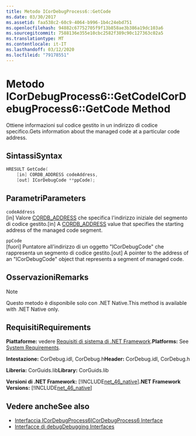 ```yaml
---
title: Metodo ICorDebugProcess6::GetCode
ms.date: 03/30/2017
ms.assetid: faa538c2-60c9-4064-b996-1b4c24ebd751
ms.openlocfilehash: 94882c67752705f9f13b858ae3b386a19dc103a6
ms.sourcegitcommit: 7588136e355e10cbc2582f389c90c127363c02a5
ms.translationtype: MT
ms.contentlocale: it-IT
ms.lasthandoff: 03/12/2020
ms.locfileid: "79178551"
---
```

# <a name="icordebugprocess6getcode-method"></a><span data-ttu-id="c4f12-102">Metodo ICorDebugProcess6::GetCode</span><span class="sxs-lookup"><span data-stu-id="c4f12-102">ICorDebugProcess6::GetCode Method</span></span>
<span data-ttu-id="c4f12-103">Ottiene informazioni sul codice gestito in un indirizzo di codice specifico.</span><span class="sxs-lookup"><span data-stu-id="c4f12-103">Gets information about the managed code at a particular code address.</span></span>  
  
## <a name="syntax"></a><span data-ttu-id="c4f12-104">Sintassi</span><span class="sxs-lookup"><span data-stu-id="c4f12-104">Syntax</span></span>  
  
```cpp  
HRESULT GetCode(  
    [in] CORDB_ADDRESS codeAddress,
    [out] ICorDebugCode **ppCode);  
```  
  
## <a name="parameters"></a><span data-ttu-id="c4f12-105">Parametri</span><span class="sxs-lookup"><span data-stu-id="c4f12-105">Parameters</span></span>  
 `codeAddress`  
 <span data-ttu-id="c4f12-106">[in] Valore [CORDB_ADDRESS](../../../../docs/framework/unmanaged-api/common-data-types-unmanaged-api-reference.md) che specifica l'indirizzo iniziale del segmento di codice gestito.</span><span class="sxs-lookup"><span data-stu-id="c4f12-106">[in] A [CORDB_ADDRESS](../../../../docs/framework/unmanaged-api/common-data-types-unmanaged-api-reference.md) value that specifies the starting address of the managed code segment.</span></span>  
  
 `ppCode`  
 <span data-ttu-id="c4f12-107">[fuori] Puntatore all'indirizzo di un oggetto "ICorDebugCode" che rappresenta un segmento di codice gestito.</span><span class="sxs-lookup"><span data-stu-id="c4f12-107">[out] A pointer to the address of an "ICorDebugCode" object that represents a segment of managed code.</span></span>  
  
## <a name="remarks"></a><span data-ttu-id="c4f12-108">Osservazioni</span><span class="sxs-lookup"><span data-stu-id="c4f12-108">Remarks</span></span>  
  
> [!NOTE]
> <span data-ttu-id="c4f12-109">Questo metodo è disponibile solo con .NET Native.</span><span class="sxs-lookup"><span data-stu-id="c4f12-109">This method is available with .NET Native only.</span></span>  
  
## <a name="requirements"></a><span data-ttu-id="c4f12-110">Requisiti</span><span class="sxs-lookup"><span data-stu-id="c4f12-110">Requirements</span></span>  
 <span data-ttu-id="c4f12-111">**Piattaforme:** vedere [Requisiti di sistema di .NET Framework](../../../../docs/framework/get-started/system-requirements.md).</span><span class="sxs-lookup"><span data-stu-id="c4f12-111">**Platforms:** See [System Requirements](../../../../docs/framework/get-started/system-requirements.md).</span></span>  
  
 <span data-ttu-id="c4f12-112">**Intestazione:** CorDebug.idl, CorDebug.h</span><span class="sxs-lookup"><span data-stu-id="c4f12-112">**Header:** CorDebug.idl, CorDebug.h</span></span>  
  
 <span data-ttu-id="c4f12-113">**Libreria:** CorGuids.lib</span><span class="sxs-lookup"><span data-stu-id="c4f12-113">**Library:** CorGuids.lib</span></span>  
  
 <span data-ttu-id="c4f12-114">**Versioni di .NET Framework:** [!INCLUDE[net_46_native](../../../../includes/net-46-native-md.md)]</span><span class="sxs-lookup"><span data-stu-id="c4f12-114">**.NET Framework Versions:** [!INCLUDE[net_46_native](../../../../includes/net-46-native-md.md)]</span></span>  
  
## <a name="see-also"></a><span data-ttu-id="c4f12-115">Vedere anche</span><span class="sxs-lookup"><span data-stu-id="c4f12-115">See also</span></span>

- [<span data-ttu-id="c4f12-116">Interfaccia ICorDebugProcess6</span><span class="sxs-lookup"><span data-stu-id="c4f12-116">ICorDebugProcess6 Interface</span></span>](icordebugprocess6-interface.md)
- [<span data-ttu-id="c4f12-117">Interfacce di debug</span><span class="sxs-lookup"><span data-stu-id="c4f12-117">Debugging Interfaces</span></span>](debugging-interfaces.md)
